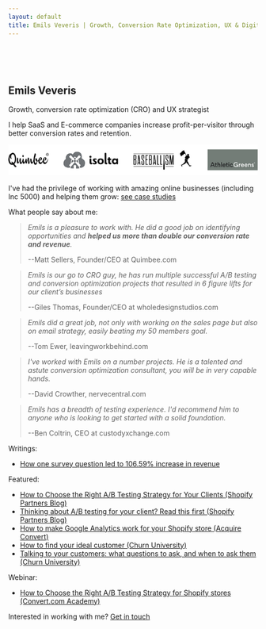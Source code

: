 ```yaml
---
layout: default
title: Emils Veveris | Growth, Conversion Rate Optimization, UX & Digital Analytics
---
```

<br>
<br>
<br>



 
## Emils Veveris ##

Growth, conversion rate optimization (CRO) and UX strategist 

I help SaaS and E-commerce companies increase profit-per-visitor through better conversion rates and retention.

[<img src="/images/ew_companies.png">](https://www.emilsw.com/case-studies/)

I've had the privilege of working with amazing online businesses (including Inc 5000) and helping them grow: [see case studies](https://www.emilsw.com/case-studies/) 


What people say about me:

>*Emils is a pleasure to work with. He did a good job on identifying opportunities and <b> helped us more than double our conversion rate and revenue</b>.*
>
> --Matt Sellers, Founder/CEO at Quimbee.com

>*Emils is our go to CRO guy, he has run multiple successful A/B testing and conversion optimization projects that resulted in 6 figure lifts for our client’s businesses*
>
> --Giles Thomas, Founder/CEO at wholedesignstudios.com

>*Emils did a great job, not only with working on the sales page but also on email strategy, easily beating my 50 members goal.*
>
> --Tom Ewer, leavingworkbehind.com

>*I've worked with Emils on a number projects. He is a talented and astute conversion optimization consultant, you will be in very capable hands.*
>
> --David Crowther, nervecentral.com

>*Emils has a breadth of testing experience. I'd recommend him to anyone who is looking to get started with a solid foundation.*
>
> --Ben Coltrin, CEO at custodyxchange.com


Writings:
- [How one survey question led to 106.59% increase in revenue](http://www.emilsw.com/articles/survey-case-study)

Featured: 
 - [How to Choose the Right A/B Testing Strategy for Your Clients (Shopify Partners Blog)](https://www.shopify.com/partners/blog/how-to-choose-the-right-a-b-testing-strategy-for-your-clients)
 - [Thinking about A/B testing for your client? Read this first (Shopify Partners Blog)](https://www.shopify.com/partners/blog/thinking-about-a-b-testing-for-your-client-read-this-first)
 - [How to make Google Analytics work for your Shopify store (Acquire Convert)](http://acquireconvert.com/shopify-analytics/)
 - [How to find your ideal customer (Churn University)](https://lesschurn.io/saas-churn-university/finding-the-ideal-customer)
 - [Talking to your customers: what questions to ask, and when to ask them (Churn University)](https://lesschurn.io/saas-churn-university/getting-more-information)
 
 Webinar:
 - [How to Choose the Right A/B Testing Strategy for Shopify stores (Convert.com Academy)](https://www.convert.com/academy/choose-b-testing-strategy-shopify-store/)

 Interested in working with me? [Get in touch](mailto:emils.veveris@gmail.com)
